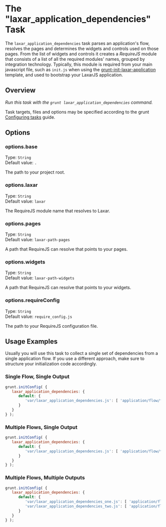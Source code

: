# The "laxar_application_dependencies" Task

The `laxar_application_dependencies` task parses an application's flow, resolves the pages and determines the widgets and controls used on those pages.
From the list of widgets and controls it creates a *RequireJS* module that consists of a list of all the required modules' names, grouped by integration technology.
Typically, this module is required from your main javascript file, such as `init.js` when using the [grunt-init-laxar-application](https://github.com/LaxarJS/grunt-init-laxar-application) template, and used to bootstrap your LaxarJS application. 


## Overview

*Run this task with the `grunt laxar_application_dependencies` command.*

Task targets, files and options may be specified according to the grunt [Configuring tasks](http://gruntjs.com/configuring-tasks) guide.


## Options

### options.base

Type: `String`  
Default value: `.`

The path to your project root.

### options.laxar

Type: `String`  
Default value: `laxar`

The RequireJS module name that resolves to Laxar.

### options.pages

Type: `String`  
Default value: `laxar-path-pages`

A path that RequireJS can resolve that points to your pages.

### options.widgets

Type: `String`  
Default value: `laxar-path-widgets`

A path that RequireJS can resolve that points to your widgets.

### options.requireConfig

Type: `String`  
Default value: `require_config.js`

The path to your RequireJS configuration file.


## Usage Examples

Usually you will use this task to collect a single set of dependencies from a single application flow.
If you use a different approach, make sure to structure your initialization code accordingly.

### Single Flow, Single Output

```js
grunt.initConfig( {
   laxar_application_dependencies: {
      default: {
         'var/laxar_application_dependencies.js': [ 'application/flow/flow.json' ]
      }
   }
} );
```

### Multiple Flows, Single Output

```js
grunt.initConfig( {
   laxar_application_dependencies: {
      default: {
         'var/laxar_application_dependencies.js': [ 'application/flow/*.json' ]
      }
   }
} );
```

### Multiple Flows, Multiple Outputs

```js
grunt.initConfig( {
   laxar_application_dependencies: {
      default: {
         'var/laxar_application_dependencies_one.js': [ 'application/flow/flow_one.json' ],
         'var/laxar_application_dependencies_two.js': [ 'application/flow/flow_two.json' ]
      }
   }
} );
```

